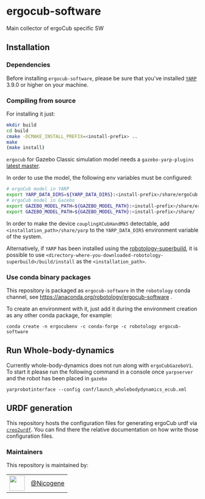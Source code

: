 # ergocub-software
Main collector of ergoCub specific SW

## Installation

### Dependencies

Before installing `ergocub-software`, please be sure that you've installed [`YARP`](https://www.yarp.it/latest//) 3.9.0 or higher on your machine.

### Compiling from source

For installing it just:
```sh
mkdir build
cd build
cmake -DCMAKE_INSTALL_PREFIX=<install-prefix> ..
make
(make install)
```
`ergocub` for Gazebo Classic simulation model needs a `gazebo-yarp-plugins` [latest master](https://github.com/robotology/gazebo-yarp-plugins/commit/c89280295d53279049bb7521cf6b6b3400130f23).

In order to use the model, the following env variables must be configured:
```sh
# ergoCub model in YARP
export YARP_DATA_DIRS=${YARP_DATA_DIRS}:<install-prefix>/share/ergoCub
# ergoCub model in Gazebo
export GAZEBO_MODEL_PATH=${GAZEBO_MODEL_PATH}:<install-prefix>/share/ergoCub/robots
export GAZEBO_MODEL_PATH=${GAZEBO_MODEL_PATH}:<install-prefix>/share/
```

In order to make the device `couplingXCubHandMk5` detectable, add `<installation_path>/share/yarp` to the `YARP_DATA_DIRS` environment variable of the system.

Alternatively, if `YARP` has been installed using the [robotology-superbuild](https://github.com/robotology/robotology-superbuild), it is possible to use `<directory-where-you-downloaded-robotology-superbuild>/build/install` as the `<installation_path>`.

### Use conda binary packages

This repository is packaged as `ergocub-software` in the `robotology` conda channel, see https://anaconda.org/robotology/ergocub-software .

To create an environment with it, just add it during the environment creation as any other conda package, for example:
~~~
conda create -n ergocubenv -c conda-forge -c robotology ergocub-software
~~~

## Run Whole-body-dynamics
Currently whole-body-dynamics does not run along with `ergoCubGazeboV1`. To start it please run the following command in a console once `yarpserver` and
the robot has been placed in `gazebo`
```console
yarprobotinterface --config conf/launch_wholebodydynamics_ecub.xml
```

## URDF generation
This repository hosts the configuration files for generating ergoCub urdf via [`creo2urdf`](https://github.com/icub-tech-iit/creo2urdf).
You can find there the relative documentation on how write those configuration files.

### Maintainers
This repository is maintained by:

| | |
|:---:|:---:|
| [<img src="https://github.com/Nicogene.png" width="40">](https://github.com/Nicogene) | [@Nicogene](https://github.com/Nicogene) |
